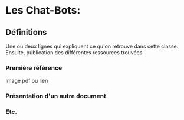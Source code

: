 # Les Chat-Bots:

## Définitions

Une ou deux lignes qui expliquent ce qu'on retrouve dans cette classe. Ensuite, publication des différentes ressources trouvées

### Première référence

Image pdf ou lien

### Présentation d'un autre document


### Etc.

